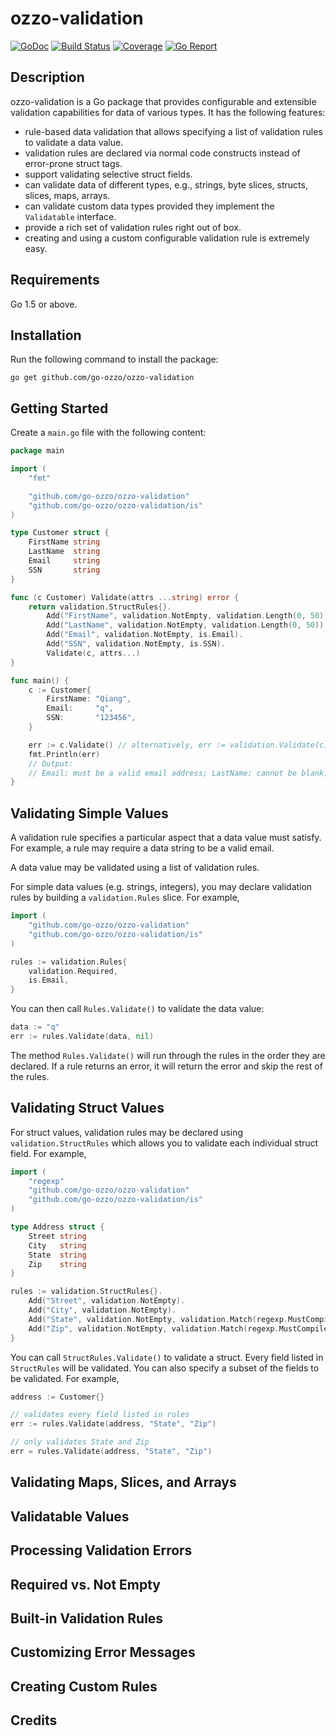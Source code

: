 # ozzo-validation

[![GoDoc](https://godoc.org/github.com/go-ozzo/ozzo-validation?status.png)](http://godoc.org/github.com/go-ozzo/ozzo-validation)
[![Build Status](https://travis-ci.org/go-ozzo/ozzo-validation.svg?branch=master)](https://travis-ci.org/go-ozzo/ozzo-validation)
[![Coverage](http://gocover.io/_badge/github.com/go-ozzo/ozzo-validation)](http://gocover.io/github.com/go-ozzo/ozzo-validation)
[![Go Report](https://goreportcard.com/badge/github.com/go-ozzo/ozzo-validation)](https://goreportcard.com/report/github.com/go-ozzo/ozzo-validation)

## Description

ozzo-validation is a Go package that provides configurable and extensible validation capabilities for data of
various types. It has the following features:

* rule-based data validation that allows specifying a list of validation rules to validate a data value.
* validation rules are declared via normal code constructs instead of error-prone struct tags.
* support validating selective struct fields.
* can validate data of different types, e.g., strings, byte slices, structs, slices, maps, arrays.
* can validate custom data types provided they implement the `Validatable` interface.
* provide a rich set of validation rules right out of box.
* creating and using a custom configurable validation rule is extremely easy.


## Requirements

Go 1.5 or above.

## Installation

Run the following command to install the package:

```
go get github.com/go-ozzo/ozzo-validation
```

## Getting Started

Create a `main.go` file with the following content:

```go
package main

import (
	"fmt"

	"github.com/go-ozzo/ozzo-validation"
	"github.com/go-ozzo/ozzo-validation/is"
)

type Customer struct {
	FirstName string
	LastName  string
	Email     string
	SSN       string
}

func (c Customer) Validate(attrs ...string) error {
	return validation.StructRules{}.
		Add("FirstName", validation.NotEmpty, validation.Length(0, 50)).
		Add("LastName", validation.NotEmpty, validation.Length(0, 50)).
		Add("Email", validation.NotEmpty, is.Email).
		Add("SSN", validation.NotEmpty, is.SSN).
		Validate(c, attrs...)
}

func main() {
	c := Customer{
		FirstName: "Qiang",
		Email:     "q",
		SSN:       "123456",
	}

	err := c.Validate() // alternatively, err := validation.Validate(c)
	fmt.Println(err)
	// Output:
	// Email: must be a valid email address; LastName: cannot be blank; SSN: must be a valid social security number.
}
```

## Validating Simple Values

A validation rule specifies a particular aspect that a data value must satisfy. For example, a rule may require
a data string to be a valid email.

A data value may be validated using a list of validation rules.

For simple data values (e.g. strings, integers), you may declare validation rules by building
a `validation.Rules` slice. For example,

```go
import (
	"github.com/go-ozzo/ozzo-validation"
	"github.com/go-ozzo/ozzo-validation/is"
)

rules := validation.Rules{
	validation.Required,
	is.Email,
}
```

You can then call `Rules.Validate()` to validate the data value:

```go
data := "q"
err := rules.Validate(data, nil)
```

The method `Rules.Validate()` will run through the rules in the order they are declared. If a rule returns an error,
it will return the error and skip the rest of the rules.

## Validating Struct Values

For struct values, validation rules may be declared using `validation.StructRules` which allows you to validate
each individual struct field. For example,

```go
import (
	"regexp"
	"github.com/go-ozzo/ozzo-validation"
	"github.com/go-ozzo/ozzo-validation/is"
)

type Address struct {
	Street string
	City   string
	State  string
	Zip    string
}

rules := validation.StructRules{}.
	Add("Street", validation.NotEmpty).
	Add("City", validation.NotEmpty).
	Add("State", validation.NotEmpty, validation.Match(regexp.MustCompile("^[A-Z]{2}$"))).
	Add("Zip", validation.NotEmpty, validation.Match(regexp.MustCompile("^[0-9]{5}$")))
}
```

You can call `StructRules.Validate()` to validate a struct. Every field listed in `StructRules` will
be validated. You can also specify a subset of the fields to be validated. For example,

```go
address := Customer{}

// validates every field listed in rules
err := rules.Validate(address, "State", "Zip")

// only validates State and Zip
err = rules.Validate(address, "State", "Zip")
```

## Validating Maps, Slices, and Arrays

## Validatable Values

## Processing Validation Errors

## Required vs. Not Empty

## Built-in Validation Rules

## Customizing Error Messages

## Creating Custom Rules

## Credits
